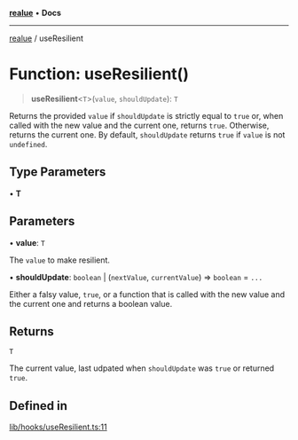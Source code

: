 [**realue**](../README.md) • **Docs**

***

[realue](../README.md) / useResilient

# Function: useResilient()

> **useResilient**\<`T`\>(`value`, `shouldUpdate`): `T`

Returns the provided `value` if `shouldUpdate` is strictly equal to `true` or, when called with the new value and the current one, returns `true`. Otherwise, returns the current one.
By default, `shouldUpdate` returns `true` if `value` is not `undefined`.

## Type Parameters

• **T**

## Parameters

• **value**: `T`

The `value` to make resilient.

• **shouldUpdate**: `boolean` \| (`nextValue`, `currentValue`) => `boolean` = `...`

Either a falsy value, `true`, or a function that is called with the new value and the current one and returns a boolean value.

## Returns

`T`

The current value, last udpated when `shouldUpdate` was `true` or returned `true`.

## Defined in

[lib/hooks/useResilient.ts:11](https://github.com/nevoland/realue/blob/439801296602d9ef58e3e6fbfd3252b0bea604d8/lib/hooks/useResilient.ts#L11)
